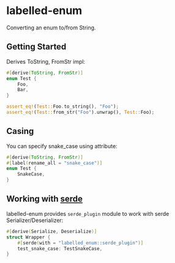 # labelled-enum

Converting an enum to/from String.

## Getting Started

Derives ToString, FromStr impl:

```rust
#[derive(ToString, FromStr)]
enum Test {
    Foo,
    Bar,
}

assert_eq!(Test::Foo.to_string(), "Foo");
assert_eq!(Test::from_str("Foo").unwrap(), Test::Foo);
```

## Casing

You can specify snake_case using attribute:

```rust
#[derive(ToString, FromStr)]
#[label(rename_all = "snake_case")]
enum Test {
    SnakeCase,
}
```

## Working with [serde](https://serde.rs)

labelled-enum provides `serde_plugin` module to work with serde Serializer/Deserializer:

```rust
#[derive(Serialize, Deserialize)]
struct Wrapper {
    #[serde(with = "labelled_enum::serde_plugin")]
    test_snake_case: TestSnakeCase,
}
```
